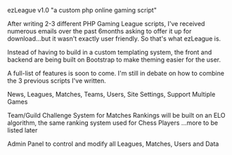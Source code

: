 ezLeague v1.0
"a custom php online gaming script"

After writing 2-3 different PHP Gaming League scripts, I've received numerous emails over the past 6months asking to offer it up for download...but it wasn't exactly user friendly. So that's what ezLeague is.

Instead of having to build in a custom templating system, the front and backend are being built on Bootstrap to make theming easier for the user.

A full-list of features is soon to come. I'm still in debate on how to combine the 3 previous scripts I've written.


News, Leagues, Matches, Teams, Users, Site Settings, Support Multiple Games

Team/Guild Challenge System for Matches
Rankings will be built on an ELO algorithm, the same ranking system used for Chess Players ...more to be listed later

Admin Panel to control and modify all Leagues, Matches, Users and Data
